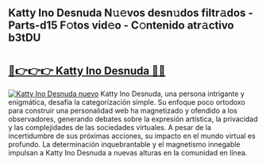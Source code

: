 ## Katty Ino Desnuda N𝚞𝚎vos desn𝚞dos filtr𝚊dos - Parts-d15 F𝚘tos vid𝚎o - C𝚘ntenido atr𝚊ctivo b3tDU

# <h2><a href="http://mb8tyb.tromn.icu/?c=Katty+Ino+Desnuda">🔗👉👉👉 Katty Ino Desnuda 🔗🔗</a></h2>

[![Katty Ino Desnuda nuevo](https://i.imgur.com/pEAQMta.gif)](http://mb8tyb.tromn.icu/?c=Katty+Ino+Desnuda)
Katty Ino Desnuda, una persona intrigante y enigmática, desafía la categorización simple. Su enfoque poco ortodoxo para construir una personalidad web ha magnetizado y ofendido a los observadores, generando debates sobre la expresión artística, la privacidad y las complejidades de las sociedades virtuales. A pesar de la incertidumbre de sus próximas acciones, su impacto en el mundo virtual es profundo. La determinación inquebrantable y el magnetismo innegable impulsan a Katty Ino Desnuda a nuevas alturas en la comunidad en línea.
